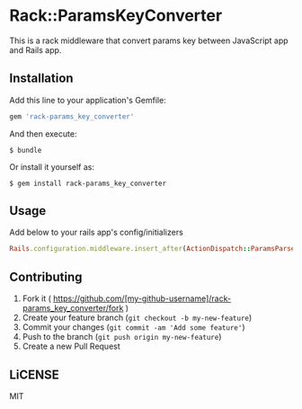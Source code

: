 # Rack::ParamsKeyConverter

This is a rack middleware that convert params key between JavaScript app and Rails app.

## Installation

Add this line to your application's Gemfile:

```ruby
gem 'rack-params_key_converter'
```

And then execute:

    $ bundle

Or install it yourself as:

    $ gem install rack-params_key_converter

## Usage

Add below to your rails app's config/initializers
```ruby
Rails.configuration.middleware.insert_after(ActionDispatch::ParamsParser,  ParamsKeyConverter)
```

## Contributing

1. Fork it ( https://github.com/[my-github-username]/rack-params_key_converter/fork )
2. Create your feature branch (`git checkout -b my-new-feature`)
3. Commit your changes (`git commit -am 'Add some feature'`)
4. Push to the branch (`git push origin my-new-feature`)
5. Create a new Pull Request

## LiCENSE

MIT

